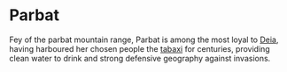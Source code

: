 # Parbat

Fey of the parbat mountain range, Parbat is among the most loyal to [Deia](/cosmology/fey/fey_eilea/deia.md), having harboured her chosen people the [tabaxi](/species/sapient/tabaxi.md) for centuries, providing clean water to drink and strong defensive geography against invasions.
